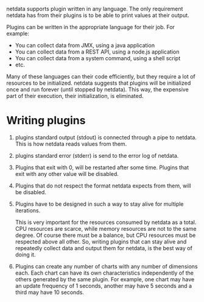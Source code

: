 netdata supports plugin written in any language. The only requirement netdata has from their plugins is to be able to print values at their output.

Plugins can be written in the appropriate language for their job. For example:

- You can collect data from JMX, using a java application
- You can collect data from a REST API, using a node.js application
- You can collect data from a system command, using a shell script
- etc.

Many of these languages can their code efficiently, but they require a lot of resources to be initialized. netdata suggests that plugins will be initialized once and run forever (until stopped by netdata). This way, the expensive part of their execution, their initialization, is eliminated.

# Writing plugins

1. plugins standard output (stdout) is connected through a pipe to netdata. This is how netdata reads values from them.

2. plugins standard error (stderr) is send to the error log of netdata.

3. Plugins that exit with 0, will be restarted after some time. Plugins that exit with any other value will be disabled.

4. Plugins that do not respect the format netdata expects from them, will be disabled.

5. Plugins have to be designed in such a way to stay alive for multiple iterations.

   This is very important for the resources consumed by netdata as a total. CPU resources are scarce, while memory resources are not to the same degree. Of course there must be a balance, but CPU resources must be respected above all other. So, writing plugins that can stay alive and repeatedly collect data and output them for netdata, is the best way of doing it.

6. Plugins can create any number of charts with any number of dimensions each. Each chart can have its own characteristics independently of the others generated by the same plugin. For example, one chart may have an update frequency of 1 seconds, another may have 5 seconds and a third may have 10 seconds.

